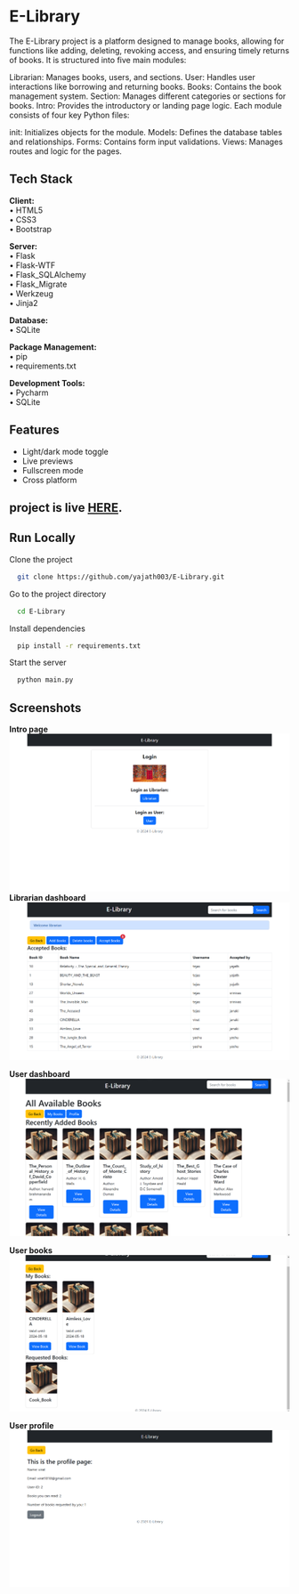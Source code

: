 
# E-Library 

The E-Library project is a platform designed to manage books, allowing for functions like adding, deleting, revoking access, and ensuring timely returns of books. It is structured into five main modules:

Librarian: Manages books, users, and sections.
User: Handles user interactions like borrowing and returning books.
Books: Contains the book management system.
Section: Manages different categories or sections for books.
Intro: Provides the introductory or landing page logic.
Each module consists of four key Python files:

init: Initializes objects for the module.
Models: Defines the database tables and relationships.
Forms: Contains form input validations.
Views: Manages routes and logic for the pages.


## Tech Stack

**Client:** \
• HTML5 \
• CSS3 \
• Bootstrap

**Server:** \
• Flask \
• Flask-WTF \
• Flask_SQLAlchemy \
• Flask_Migrate \
• Werkzeug \
• Jinja2

**Database:** \
• SQLite

**Package Management:** \
• pip \
• requirements.txt

**Development Tools:** \
• Pycharm \
• SQLite


## Features

- Light/dark mode toggle
- Live previews
- Fullscreen mode
- Cross platform


## project is live [HERE](https://e-library-yo0w.onrender.com).

## Run Locally

Clone the project

```bash
  git clone https://github.com/yajath003/E-Library.git
```

Go to the project directory

```bash
  cd E-Library
```

Install dependencies

```bash
  pip install -r requirements.txt
```

Start the server

```bash
  python main.py
```


## Screenshots
**Intro page**\
![](images/Intro.png)
**Librarian dashboard**\
![](images/Librarian_dashboard.png)

**User dashboard**\
![](images/User_dashboard.png)

**User books**\
![](images/user_books.png)

**User profile**\
![](images/user_profile.png)

